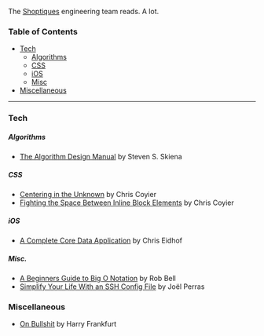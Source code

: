 The [Shoptiques](http://shoptiques.com/) engineering team reads. A lot.

### Table of Contents

  - [Tech](#tech)
    - [Algorithms](#algorithms)
    - [CSS](#css)
    - [iOS](#ios)
    - [Misc](#misc)
  - [Miscellaneous](#miscellaneous)

---

### Tech

##### Algorithms
- [The Algorithm Design Manual](http://sist.sysu.edu.cn/~isslxm/DSA/textbook/Skiena.-.TheAlgorithmDesignManual.pdf) by Steven S. Skiena

##### CSS
- [Centering in the Unknown](https://css-tricks.com/centering-in-the-unknown/) by Chris Coyier
- [Fighting the Space Between Inline Block Elements](https://css-tricks.com/fighting-the-space-between-inline-block-elements/) by Chris Coyier

##### iOS
- [A Complete Core Data Application](https://www.objc.io/issues/4-core-data/full-core-data-application/) by Chris Eidhof

##### Misc.
- [A Beginners Guide to Big O Notation](https://rob-bell.net/2009/06/a-beginners-guide-to-big-o-notation/) by Rob Bell
- [Simplify Your Life With an SSH Config File](http://nerderati.com/2011/03/17/simplify-your-life-with-an-ssh-config-file/) by Joël Perras

### Miscellaneous
- [On Bullshit](http://www.csudh.edu/ccauthen/576f12/frankfurt__harry_-_on_bullshit.pdf) by Harry Frankfurt
